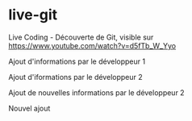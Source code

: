 # live-git
Live Coding - Découverte de Git, visible sur https://www.youtube.com/watch?v=d5fTb_W_Yyo

Ajout d'informations par le développeur 1

Ajout d'iformations par le développeur 2

Ajout de nouvelles informations par le développeur 2

Nouvel ajout
